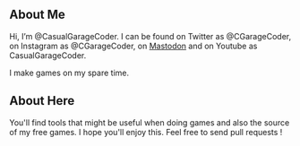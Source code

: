 ## About Me

Hi, I’m @CasualGarageCoder. I can be found on Twitter as @CGarageCoder, on Instagram as @CGarageCoder, on <a rel="me" href="https://mastodon.gamedev.place/@casualgaragecoder">Mastodon</a>  and on Youtube as CasualGarageCoder.

I make games on my spare time.

## About Here

You'll find tools that might be useful when doing games and also the source of my free games. I hope you'll enjoy this. Feel free to send pull requests !

<!---
CasualGarageCoder/CasualGarageCoder is a ✨ special ✨ repository because its `README.md` (this file) appears on your GitHub profile.
You can click the Preview link to take a look at your changes.
--->
